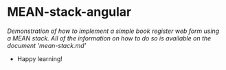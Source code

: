 # MEAN-stack-angular

*Demonstration of how to implement a simple book register web form using a MEAN stack. All of the information on how to do so is available on the document 'mean-stack.md'*

- Happy learning!